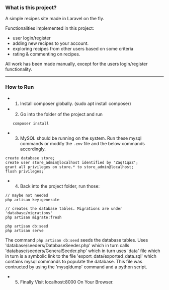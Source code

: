 ### What is this project? 

A simple recipes site made in Laravel on the fly.

Functionalities implemented in this project:
- user login/register
- adding new recipes to your account.
- exploring recipes from other users based on some criteria
- rating & commenting on recipes.

All work has been made manually, except for the users login/register functionality. 

<hr>

### How to Run

- 1. Install composer globally. (sudo apt install composer)

- 2. Go into the folder of the project and run
    ```
    composer install
    ```
- 3. MySQL should be running on the system. Run these mysql commands or	modify the `.env` file and the below commands accordingly. 
```
create database store;
create user store_admin@localhost identified by 'Zaq!1qaZ';
grant all privileges on store.* to store_admin@localhost;
flush privileges;
```
- 4. Back into the project folder, run those: 
```
// maybe not needed
php artisan key:generate

// creates the database tables. Migrations are under 'database/migrations'
php artisan migrate:fresh

php artisan db:seed
php artisan serve
```

The command `php artisan db:seed` seeds the database tables.
Uses 'database/seeders/DatabaseSeeder.php' which in turn calls 
'database/seeders/GeneralSeeder.php' which in turn uses 'data' file 
which in turn is a symbolic link to the file 'export_data/exported_data.sql'
which contains mysql commands to populate the database. 
This file was contructed by using the 'mysqldump' command and a python script.


- 5. Finally Visit localhost:8000 On Your Browser.
